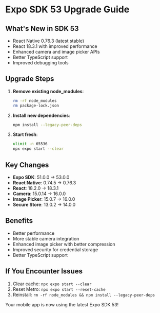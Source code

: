 # Expo SDK 53 Upgrade Guide

## What's New in SDK 53
- React Native 0.76.3 (latest stable)
- React 18.3.1 with improved performance
- Enhanced camera and image picker APIs
- Better TypeScript support
- Improved debugging tools

## Upgrade Steps
1. **Remove existing node_modules**:
   ```bash
   rm -rf node_modules
   rm package-lock.json
   ```

2. **Install new dependencies**:
   ```bash
   npm install --legacy-peer-deps
   ```

3. **Start fresh**:
   ```bash
   ulimit -n 65536
   npx expo start --clear
   ```

## Key Changes
- **Expo SDK**: 51.0.0 → 53.0.0
- **React Native**: 0.74.5 → 0.76.3
- **React**: 18.2.0 → 18.3.1
- **Camera**: 15.0.14 → 16.0.0
- **Image Picker**: 15.0.7 → 16.0.0
- **Secure Store**: 13.0.2 → 14.0.0

## Benefits
- Better performance
- More stable camera integration
- Enhanced image picker with better compression
- Improved security for credential storage
- Better TypeScript support

## If You Encounter Issues
1. Clear cache: `npx expo start --clear`
2. Reset Metro: `npx expo start --reset-cache`
3. Reinstall: `rm -rf node_modules && npm install --legacy-peer-deps`

Your mobile app is now using the latest Expo SDK 53!